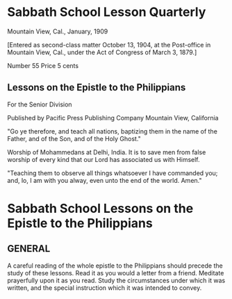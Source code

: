 # Sabbath School Lesson Quarterly

Mountain View, Cal., January, 1909

[Entered as second-class matter October 13, 1904, at the Post-office in Mountain View, Cal., under the Act of Congress of March 3, 1879.]

Number 55                           Price 5 cents

## Lessons on the Epistle to the Philippians

For the Senior Division

Published by
Pacific Press Publishing Company
Mountain View, California

"Go ye therefore, and teach all nations, baptizing them in the name of the Father, and of the Son, and of the Holy Ghost."

Worship of Mohammedans at Delhi, India. It is to save men from false worship of every kind that our Lord has associated us with Himself.

"Teaching them to observe all things whatsoever I have commanded you; and, lo, I am with you alway, even unto the end of the world. Amen."

# Sabbath School Lessons on the Epistle to the Philippians

## GENERAL

A careful reading of the whole epistle to the Philippians should precede the study of these lessons. Read it as you would a letter from a friend. Meditate prayerfully upon it as you read. Study the circumstances under which it was written, and the special instruction which it was intended to convey.